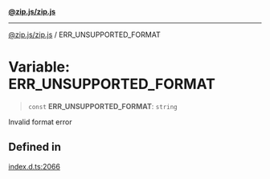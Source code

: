 [**@zip.js/zip.js**](../README.md)

***

[@zip.js/zip.js](../globals.md) / ERR\_UNSUPPORTED\_FORMAT

# Variable: ERR\_UNSUPPORTED\_FORMAT

> `const` **ERR\_UNSUPPORTED\_FORMAT**: `string`

Invalid format error

## Defined in

[index.d.ts:2066](https://github.com/gildas-lormeau/zip.js/blob/24ecd74cb4237f29fe97eb10cff1144c3877ce3d/index.d.ts#L2066)

